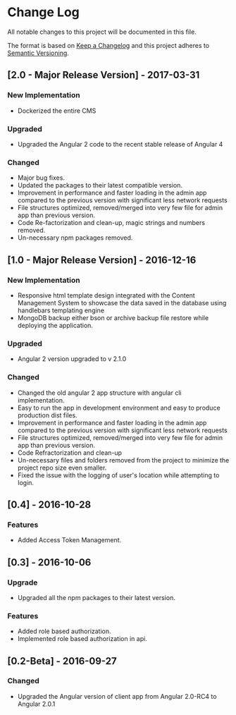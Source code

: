 # Change Log
All notable changes to this project will be documented in this file.

The format is based on [Keep a Changelog](http://keepachangelog.com/) 
and this project adheres to [Semantic Versioning](http://semver.org/).


## [2.0 - Major Release Version] - 2017-03-31

### New Implementation
- Dockerized the entire CMS

### Upgraded
- Upgraded the Angular 2 code to the recent stable release of  Angular 4


### Changed
- Major bug fixes.
- Updated the packages to their latest compatible version.
- Improvement in performance and faster loading in the admin app compared to the previous version with significant less network requests
- File structures optimized, removed/merged into very few file for admin app than previous version.
- Code Re-factorization and clean-up, magic strings and numbers removed.
- Un-necessary npm packages removed.


## [1.0 - Major Release Version] - 2016-12-16

### New Implementation
- Responsive html template design integrated with the Content Management System to showcase the data saved in the database using handlebars templating engine
- MongoDB backup either bson or archive backup file restore while deploying the application.

### Upgraded
- Angular 2 version upgraded to v 2.1.0

### Changed
- Changed the old angular 2 app structure with angular cli implementation.
- Easy to run the app in development environment and easy to produce production dist files.
- Improvement in performance and faster loading in the admin app compared to the previous version with significant less network requests
- File structures optimized, removed/merged into very few file for admin app than previous version.
- Code Refractorization and clean-up
- Un-necessary files and folders removed from the project to minimize the project  repo size even smaller.
- Fixed the issue with the logging of user's location while attempting to login.

## [0.4] - 2016-10-28

### Features
- Added Access Token Management.



## [0.3] - 2016-10-06

### Upgrade
- Upgraded all the npm packages to their latest version.

### Features
- Added role based authorization.
- Implemented role based authorization in api.



## [0.2-Beta] - 2016-09-27


### Changed
- Upgraded the Angular version of client app from Angular 2.0-RC4 to Angular 2.0.1



